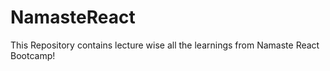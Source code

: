 # NamasteReact
This Repository contains lecture wise all the learnings from Namaste React Bootcamp!

